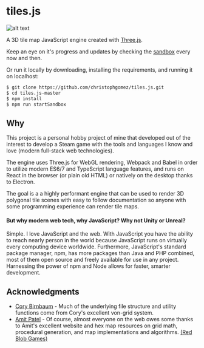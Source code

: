 # tiles.js
![alt text](https://raw.githubusercontent.com/christophgomez/tiles.js/master/map.png)

A 3D tile map JavaScript engine created with [Three.js](https://threejs.org/). 

Keep an eye on it's progress and updates by checking the [sandbox](https://christophgomez.github.io/tiles.js/) every now and then.

Or run it locally by downloading, installing the requirements, and running it on localhost: 
```bash
$ git clone https://github.com/christophgomez/tiles.js.git
$ cd tiles.js-master
$ npm install
$ npm run startSandbox
```

## Why
This project is a personal hobby project of mine that developed out of the interest to develop a Steam game with the tools and languages I know and love (modern full-stack web technologies).

The engine uses Three.js for WebGL rendering, Webpack and Babel in order to utilize modern ES6/7 and TypeScript language features, and runs on React in the browser (or plain old HTML) or natively on the desktop thanks to Electron. 

The goal is a a highly performant engine that can be used to render 3D polygonal tile scenes with easy to follow documentation so anyone with some programming experience can render tile maps.

#### But why modern web tech, why JavaScript? Why not Unity or Unreal?
Simple. I love JavaScript and the web. With JavaScript you have the ability to reach nearly person in the world because JavaScript runs on virtually every computing device worldwide. Furthermore, JavaScript's standard package manager, npm, has more packages than Java and PHP combined, most of them open source and freely available for use in any project. Harnessing the power of npm and Node allows for faster, smarter development. 



## Acknowledgments
- [Cory Birnbaum](https://github.com/vonWolfehaus) - Much of the underlying file structure and utility functions come from Cory's excellent von-grid system.
- [Amit Patel](https://github.com/amitp) - Of course, almost everyone on the web owes some thanks to Amit's excellent website and hex map resources on grid math, procedural generation, and map implementations and algorithms. [(Red Blob Games)](https://www.redblobgames.com/) 
